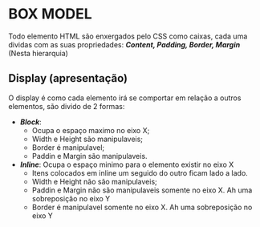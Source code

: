 # BOX MODEL
Todo elemento HTML são enxergados pelo CSS como caixas, cada uma dividas com as suas propriedades: ***Content, Padding, Border, Margin*** (Nesta hierarquia)

## Display (apresentação)
O display é como cada elemento irá se comportar em relação a outros elementos, são divido de 2 formas:

- ***Block***: 
    - Ocupa o espaço maximo no eixo X;
    - Width e Height são manipulaveis;
    - Border é manipulavel;
    - Paddin e Margin são manipulaveis.
- ***Inline***: Ocupa o espaço minimo para o elemento existir no eixo X
    - Itens colocados em inline um seguido do outro ficam lado a lado.
    - Width e Height não são manipulaveis;
    - Paddin e Margin não são manipulaveis somente no eixo X. Ah uma sobreposição no eixo Y
    - Border é manipulavel somente no eixo X. Ah uma sobreposição no eixo Y
